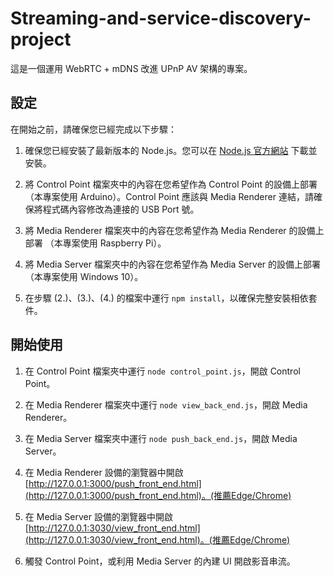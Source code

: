 # Streaming-and-service-discovery-project

這是一個運用 WebRTC + mDNS 改進 UPnP AV 架構的專案。

## 設定

在開始之前，請確保您已經完成以下步驟：

1. 確保您已經安裝了最新版本的 Node.js。您可以在 [Node.js 官方網站](https://nodejs.org/) 下載並安裝。

2. 將 Control Point 檔案夾中的內容在您希望作為 Control Point 的設備上部署（本專案使用 Arduino）。Control Point 應該與 Media Renderer 連結，請確保將程式碼內容修改為連接的 USB Port 號。

3. 將 Media Renderer 檔案夾中的內容在您希望作為 Media Renderer 的設備上部署 （本專案使用 Raspberry Pi）。

4. 將 Media Server 檔案夾中的內容在您希望作為 Media Server 的設備上部署 （本專案使用 Windows 10）。

5. 在步驟 (2.)、(3.)、(4.) 的檔案中運行 `npm install`，以確保完整安裝相依套件。

## 開始使用

1. 在 Control Point 檔案夾中運行 `node control_point.js`，開啟 Control Point。

2. 在 Media Renderer 檔案夾中運行 `node view_back_end.js`，開啟 Media Renderer。

3. 在 Media Server 檔案夾中運行 `node push_back_end.js`，開啟 Media Server。

4. 在 Media Renderer 設備的瀏覽器中開啟 [http://127.0.0.1:3000/push_front_end.html](http://127.0.0.1:3000/push_front_end.html)。(推薦Edge/Chrome)

5. 在 Media Server 設備的瀏覽器中開啟 [http://127.0.0.1:3030/view_front_end.html](http://127.0.0.1:3030/view_front_end.html)。(推薦Edge/Chrome)

6. 觸發 Control Point，或利用 Media Server 的內建 UI 開啟影音串流。
